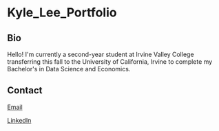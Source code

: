 # Kyle_Lee_Portfolio

## Bio
Hello! I'm currently a second-year student at Irvine Valley College transferring this fall to the University of California, Irvine to complete my Bachelor's in Data Science and Economics.

## Contact
[Email](kylelee2062@gmail.com)

[LinkedIn](https://www.linkedin.com/in/kyle-lee-47b6761a8/)
